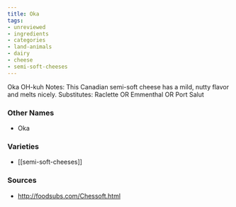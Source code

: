```yaml
---
title: Oka
tags:
- unreviewed
- ingredients
- categories
- land-animals
- dairy
- cheese
- semi-soft-cheeses
---
```

Oka OH-kuh Notes: This Canadian semi-soft cheese has a mild, nutty flavor and melts nicely. Substitutes: Raclette OR Emmenthal OR Port Salut

### Other Names

* Oka

### Varieties

* [[semi-soft-cheeses]]

### Sources
* http://foodsubs.com/Chessoft.html
